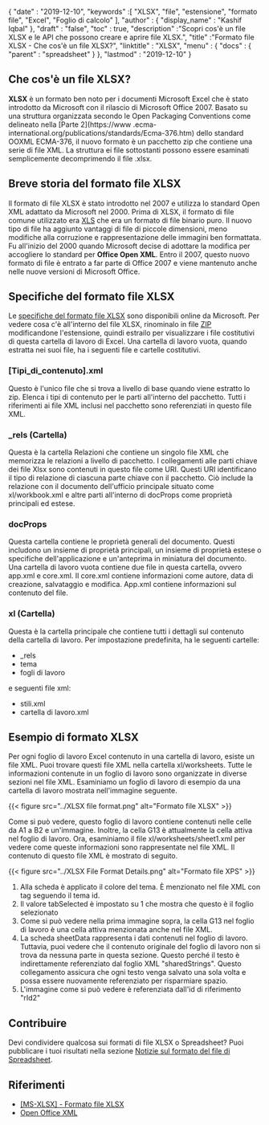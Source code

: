 {
  "date" : "2019-12-10",
  "keywords" :[ "XLSX", "file", "estensione", "formato file", "Excel", "Foglio di calcolo" ],
  "author" : {
    "display_name" : "Kashif Iqbal"
},
  "draft" : "false",
  "toc" : true,
  "description" :"Scopri cos'è un file XLSX e le API che possono creare e aprire file XLSX.",
  "title" :"Formato file XLSX - Che cos'è un file XLSX?",
  "linktitle" : "XLSX",
  "menu" : {
    "docs" : {
      "parent" : "spreadsheet"
}
},
  "lastmod" : "2019-12-10"
}

## Che cos'è un file XLSX?

**XLSX** è un formato ben noto per i documenti Microsoft Excel che è stato introdotto da Microsoft con il rilascio di Microsoft Office 2007. Basato su una struttura organizzata secondo le Open Packaging Conventions come delineato nella [Parte 2](https://www .ecma-international.org/publications/standards/Ecma-376.htm) dello standard OOXML ECMA-376, il nuovo formato è un pacchetto zip che contiene una serie di file XML. La struttura ei file sottostanti possono essere esaminati semplicemente decomprimendo il file .xlsx.

## Breve storia del formato file XLSX

Il formato di file XLSX è stato introdotto nel 2007 e utilizza lo standard Open XML adattato da Microsoft nel 2000. Prima di XLSX, il formato di file comune utilizzato era [XLS](/it/spreadsheet/xls/) che era un formato di file binario puro. Il nuovo tipo di file ha aggiunto vantaggi di file di piccole dimensioni, meno modifiche alla corruzione e rappresentazione delle immagini ben formattata. Fu all'inizio del 2000 quando Microsoft decise di adottare la modifica per accogliere lo standard per **Office Open XML**. Entro il 2007, questo nuovo formato di file è entrato a far parte di Office 2007 e viene mantenuto anche nelle nuove versioni di Microsoft Office.

## Specifiche del formato file XLSX

Le [specifiche del formato file XLSX](https://learn.microsoft.com/en-us/openspecs/office_standards/ms-xlsx/2c5dee00-eff2-4b22-92b6-0738acd4475e) sono disponibili online da Microsoft. Per vedere cosa c'è all'interno del file XLSX, rinominalo in file [ZIP](/it/compression/zip/) modificandone l'estensione, quindi estrailo per visualizzare i file costitutivi di questa cartella di lavoro di Excel. Una cartella di lavoro vuota, quando estratta nei suoi file, ha i seguenti file e cartelle costitutivi.

### [Tipi_di_contenuto].xml ###

Questo è l'unico file che si trova a livello di base quando viene estratto lo zip. Elenca i tipi di contenuto per le parti all'interno del pacchetto. Tutti i riferimenti ai file XML inclusi nel pacchetto sono referenziati in questo file XML.

### \_rels (Cartella) ###

Questa è la cartella Relazioni che contiene un singolo file XML che memorizza le relazioni a livello di pacchetto. I collegamenti alle parti chiave dei file Xlsx sono contenuti in questo file come URI. Questi URI identificano il tipo di relazione di ciascuna parte chiave con il pacchetto. Ciò include la relazione con il documento dell'ufficio principale situato come xl/workbook.xml e altre parti all'interno di docProps come proprietà principali ed estese.

### docProps ###

Questa cartella contiene le proprietà generali del documento. Questi includono un insieme di proprietà principali, un insieme di proprietà estese o specifiche dell'applicazione e un'anteprima in miniatura del documento. Una cartella di lavoro vuota contiene due file in questa cartella, ovvero app.xml e core.xml. Il core.xml contiene informazioni come autore, data di creazione, salvataggio e modifica. App.xml contiene informazioni sul contenuto del file.

### xl (Cartella) ###

Questa è la cartella principale che contiene tutti i dettagli sul contenuto della cartella di lavoro. Per impostazione predefinita, ha le seguenti cartelle:

* \_rels
* tema
* fogli di lavoro

e seguenti file xml:

* stili.xml
* cartella di lavoro.xml

## Esempio di formato XLSX ##


Per ogni foglio di lavoro Excel contenuto in una cartella di lavoro, esiste un file XML. Puoi trovare questi file XML nella cartella xl/worksheets. Tutte le informazioni contenute in un foglio di lavoro sono organizzate in diverse sezioni nel file XML. Esaminiamo un foglio di lavoro di esempio da una cartella di lavoro mostrata nell'immagine seguente.

{{< figure src="../XLSX file format.png" alt="Formato file XLSX" >}}

Come si può vedere, questo foglio di lavoro contiene contenuti nelle celle da A1 a B2 e un'immagine. Inoltre, la cella G13 è attualmente la cella attiva nel foglio di lavoro. Ora, esaminiamo il file xl/worksheets/sheet1.xml per vedere come queste informazioni sono rappresentate nel file XML. Il contenuto di questo file XML è mostrato di seguito.

{{< figure src="../XLSX File Format Details.png" alt="Formato file XPS" >}}

1. Alla scheda è applicato il colore del tema. È menzionato nel file XML con tag<tabColor> seguendo il tema id.
1. Il valore tabSelected è impostato su 1 che mostra che questo è il foglio selezionato
1. Come si può vedere nella prima immagine sopra, la cella G13 nel foglio di lavoro è una cella attiva menzionata anche nel file XML.
1. La scheda sheetData rappresenta i dati contenuti nel foglio di lavoro. Tuttavia, puoi vedere che il contenuto originale del foglio di lavoro non si trova da nessuna parte in questa sezione. Questo perché il testo è indirettamente referenziato dal foglio XML "sharedStrings". Questo collegamento assicura che ogni testo venga salvato una sola volta e possa essere nuovamente referenziato per risparmiare spazio.
1. L'immagine come si può vedere è referenziata dall'id di riferimento "rId2"

## Contribuire

Devi condividere qualcosa sui formati di file XLSX o Spreadsheet? Puoi pubblicare i tuoi risultati nella sezione [Notizie sul formato del file di Spreadsheet](https://news.fileformat.com/t/Spreadsheet).

## Riferimenti

* [[MS-XLSX] - Formato file XLSX](https://learn.microsoft.com/en-us/openspecs/office_standards/ms-xlsx/2c5dee00-eff2-4b22-92b6-0738acd4475e)
* [Open Office XML](http://officeopenxml.com/anatomyofOOXML-xlsx.php)

